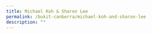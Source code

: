 ```yaml
---
title: Michael Koh & Sharon Lee
permalink: /bukit-canberra/michael-koh-and-sharon-lee
description: ""
---
```

